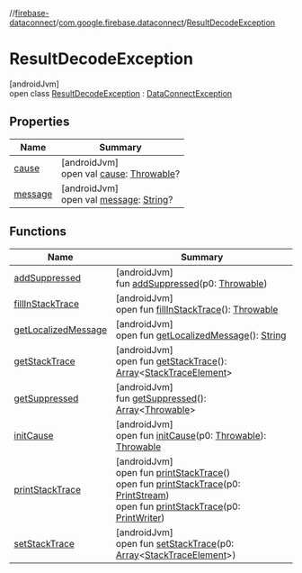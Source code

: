 //[firebase-dataconnect](../../../index.md)/[com.google.firebase.dataconnect](../index.md)/[ResultDecodeException](index.md)

# ResultDecodeException

[androidJvm]\
open class [ResultDecodeException](index.md) : [DataConnectException](../-data-connect-exception/index.md)

## Properties

| Name | Summary |
|---|---|
| [cause](../../com.google.firebase.dataconnect.apiproposal/-result-decode-exception/index.md#-654012527%2FProperties%2F1090735345) | [androidJvm]<br>open val [cause](../../com.google.firebase.dataconnect.apiproposal/-result-decode-exception/index.md#-654012527%2FProperties%2F1090735345): [Throwable](https://kotlinlang.org/api/latest/jvm/stdlib/kotlin/-throwable/index.html)? |
| [message](../../com.google.firebase.dataconnect.apiproposal/-result-decode-exception/index.md#1824300659%2FProperties%2F1090735345) | [androidJvm]<br>open val [message](../../com.google.firebase.dataconnect.apiproposal/-result-decode-exception/index.md#1824300659%2FProperties%2F1090735345): [String](https://kotlinlang.org/api/latest/jvm/stdlib/kotlin/-string/index.html)? |

## Functions

| Name | Summary |
|---|---|
| [addSuppressed](../../com.google.firebase.dataconnect.apiproposal/-result-decode-exception/index.md#282858770%2FFunctions%2F1090735345) | [androidJvm]<br>fun [addSuppressed](../../com.google.firebase.dataconnect.apiproposal/-result-decode-exception/index.md#282858770%2FFunctions%2F1090735345)(p0: [Throwable](https://kotlinlang.org/api/latest/jvm/stdlib/kotlin/-throwable/index.html)) |
| [fillInStackTrace](../../com.google.firebase.dataconnect.apiproposal/-result-decode-exception/index.md#-1102069925%2FFunctions%2F1090735345) | [androidJvm]<br>open fun [fillInStackTrace](../../com.google.firebase.dataconnect.apiproposal/-result-decode-exception/index.md#-1102069925%2FFunctions%2F1090735345)(): [Throwable](https://kotlinlang.org/api/latest/jvm/stdlib/kotlin/-throwable/index.html) |
| [getLocalizedMessage](../../com.google.firebase.dataconnect.apiproposal/-result-decode-exception/index.md#1043865560%2FFunctions%2F1090735345) | [androidJvm]<br>open fun [getLocalizedMessage](../../com.google.firebase.dataconnect.apiproposal/-result-decode-exception/index.md#1043865560%2FFunctions%2F1090735345)(): [String](https://kotlinlang.org/api/latest/jvm/stdlib/kotlin/-string/index.html) |
| [getStackTrace](../../com.google.firebase.dataconnect.apiproposal/-result-decode-exception/index.md#2050903719%2FFunctions%2F1090735345) | [androidJvm]<br>open fun [getStackTrace](../../com.google.firebase.dataconnect.apiproposal/-result-decode-exception/index.md#2050903719%2FFunctions%2F1090735345)(): [Array](https://kotlinlang.org/api/latest/jvm/stdlib/kotlin/-array/index.html)&lt;[StackTraceElement](https://developer.android.com/reference/kotlin/java/lang/StackTraceElement.html)&gt; |
| [getSuppressed](../../com.google.firebase.dataconnect.apiproposal/-result-decode-exception/index.md#672492560%2FFunctions%2F1090735345) | [androidJvm]<br>fun [getSuppressed](../../com.google.firebase.dataconnect.apiproposal/-result-decode-exception/index.md#672492560%2FFunctions%2F1090735345)(): [Array](https://kotlinlang.org/api/latest/jvm/stdlib/kotlin/-array/index.html)&lt;[Throwable](https://kotlinlang.org/api/latest/jvm/stdlib/kotlin/-throwable/index.html)&gt; |
| [initCause](../../com.google.firebase.dataconnect.apiproposal/-result-decode-exception/index.md#-418225042%2FFunctions%2F1090735345) | [androidJvm]<br>open fun [initCause](../../com.google.firebase.dataconnect.apiproposal/-result-decode-exception/index.md#-418225042%2FFunctions%2F1090735345)(p0: [Throwable](https://kotlinlang.org/api/latest/jvm/stdlib/kotlin/-throwable/index.html)): [Throwable](https://kotlinlang.org/api/latest/jvm/stdlib/kotlin/-throwable/index.html) |
| [printStackTrace](../../com.google.firebase.dataconnect.apiproposal/-result-decode-exception/index.md#-1769529168%2FFunctions%2F1090735345) | [androidJvm]<br>open fun [printStackTrace](../../com.google.firebase.dataconnect.apiproposal/-result-decode-exception/index.md#-1769529168%2FFunctions%2F1090735345)()<br>open fun [printStackTrace](../../com.google.firebase.dataconnect.apiproposal/-result-decode-exception/index.md#1841853697%2FFunctions%2F1090735345)(p0: [PrintStream](https://developer.android.com/reference/kotlin/java/io/PrintStream.html))<br>open fun [printStackTrace](../../com.google.firebase.dataconnect.apiproposal/-result-decode-exception/index.md#1175535278%2FFunctions%2F1090735345)(p0: [PrintWriter](https://developer.android.com/reference/kotlin/java/io/PrintWriter.html)) |
| [setStackTrace](../../com.google.firebase.dataconnect.apiproposal/-result-decode-exception/index.md#2135801318%2FFunctions%2F1090735345) | [androidJvm]<br>open fun [setStackTrace](../../com.google.firebase.dataconnect.apiproposal/-result-decode-exception/index.md#2135801318%2FFunctions%2F1090735345)(p0: [Array](https://kotlinlang.org/api/latest/jvm/stdlib/kotlin/-array/index.html)&lt;[StackTraceElement](https://developer.android.com/reference/kotlin/java/lang/StackTraceElement.html)&gt;) |
